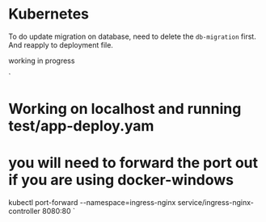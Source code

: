 # Kubernetes

To do update migration on database, need to delete the `db-migration` first. And reapply to deployment file.

working in progress

`

# Working on localhost and running test/app-deploy.yam

# you will need to forward the port out if you are using docker-windows

kubectl port-forward --namespace=ingress-nginx service/ingress-nginx-controller 8080:80
`
